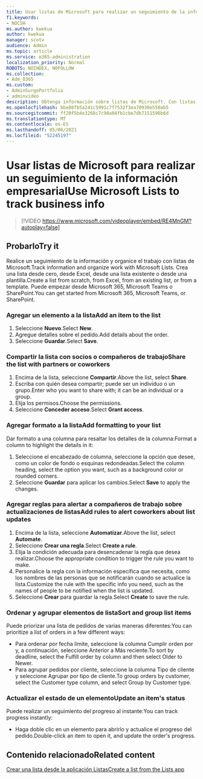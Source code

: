 ```yaml
---
title: Usar listas de Microsoft para realizar un seguimiento de la información empresarial
f1.keywords:
- NOCSH
ms.author: kwekua
author: kwekua
manager: scotv
audience: Admin
ms.topic: article
ms.service: o365-administration
localization_priority: Normal
ROBOTS: NOINDEX, NOFOLLOW
ms.collection:
- Adm_O365
ms.custom:
- AdminSurgePortfolio
- adminvideo
description: Obtenga información sobre listas de Microsoft. Con listas de Microsoft, puede realizar un seguimiento de los detalles del cliente, como el tipo de cliente, el cumplimiento del pedido y el progreso del pedido.
ms.openlocfilehash: bbe88fb5a241c5991c7f7532f3ea70930e550ab5
ms.sourcegitcommit: ff20f5b4e3268c7c98a84fb1cbe7db7151596b6d
ms.translationtype: MT
ms.contentlocale: es-ES
ms.lasthandoff: 05/06/2021
ms.locfileid: "52245197"
---
```

# <a name="use-microsoft-lists-to-track-business-info"></a><span data-ttu-id="012ad-104">Usar listas de Microsoft para realizar un seguimiento de la información empresarial</span><span class="sxs-lookup"><span data-stu-id="012ad-104">Use Microsoft Lists to track business info</span></span>

> [!VIDEO https://www.microsoft.com/videoplayer/embed/RE4MnGM?autoplay=false]

## <a name="try-it"></a><span data-ttu-id="012ad-105">Probarlo</span><span class="sxs-lookup"><span data-stu-id="012ad-105">Try it</span></span>

<span data-ttu-id="012ad-106">Realice un seguimiento de la información y organice el trabajo con listas de Microsoft.</span><span class="sxs-lookup"><span data-stu-id="012ad-106">Track information and organize work with Microsoft Lists.</span></span> <span data-ttu-id="012ad-107">Crea una lista desde cero, desde Excel, desde una lista existente o desde una plantilla.</span><span class="sxs-lookup"><span data-stu-id="012ad-107">Create a list from scratch, from Excel, from an existing list, or from a template.</span></span> <span data-ttu-id="012ad-108">Puede empezar desde Microsoft 365, Microsoft Teams o SharePoint.</span><span class="sxs-lookup"><span data-stu-id="012ad-108">You can get started from Microsoft 365, Microsoft Teams, or SharePoint.</span></span>

### <a name="add-an-item-to-the-list"></a><span data-ttu-id="012ad-109">Agregar un elemento a la lista</span><span class="sxs-lookup"><span data-stu-id="012ad-109">Add an item to the list</span></span>

1. <span data-ttu-id="012ad-110">Seleccione **Nuevo**.</span><span class="sxs-lookup"><span data-stu-id="012ad-110">Select **New**.</span></span>
1. <span data-ttu-id="012ad-111">Agregue detalles sobre el pedido.</span><span class="sxs-lookup"><span data-stu-id="012ad-111">Add details about the order.</span></span>
1. <span data-ttu-id="012ad-112">Seleccione **Guardar**.</span><span class="sxs-lookup"><span data-stu-id="012ad-112">Select **Save**.</span></span>

### <a name="share-the-list-with-partners-or-coworkers"></a><span data-ttu-id="012ad-113">Compartir la lista con socios o compañeros de trabajo</span><span class="sxs-lookup"><span data-stu-id="012ad-113">Share the list with partners or coworkers</span></span>

1. <span data-ttu-id="012ad-114">Encima de la lista, seleccione **Compartir**.</span><span class="sxs-lookup"><span data-stu-id="012ad-114">Above the list, select **Share**.</span></span>
1. <span data-ttu-id="012ad-115">Escriba con quién desea compartir; puede ser un individuo o un grupo.</span><span class="sxs-lookup"><span data-stu-id="012ad-115">Enter who you want to share with; it can be an individual or a group.</span></span>
1. <span data-ttu-id="012ad-116">Elija los permisos.</span><span class="sxs-lookup"><span data-stu-id="012ad-116">Choose the permissions.</span></span>
1. <span data-ttu-id="012ad-117">Seleccione **Conceder acceso**.</span><span class="sxs-lookup"><span data-stu-id="012ad-117">Select **Grant access**.</span></span>

### <a name="add-formatting-to-your-list"></a><span data-ttu-id="012ad-118">Agregar formato a la lista</span><span class="sxs-lookup"><span data-stu-id="012ad-118">Add formatting to your list</span></span>

<span data-ttu-id="012ad-119">Dar formato a una columna para resaltar los detalles de la columna:</span><span class="sxs-lookup"><span data-stu-id="012ad-119">Format a column to highlight the details in it:</span></span>

1. <span data-ttu-id="012ad-120">Seleccione el encabezado de columna, seleccione la opción que desee, como un color de fondo o esquinas redondeadas.</span><span class="sxs-lookup"><span data-stu-id="012ad-120">Select the column heading, select the option you want, such as a background color or rounded corners.</span></span>
1. <span data-ttu-id="012ad-121">Seleccione **Guardar** para aplicar los cambios.</span><span class="sxs-lookup"><span data-stu-id="012ad-121">Select **Save** to apply the changes.</span></span>

### <a name="add-rules-to-alert-coworkers-about-list-updates"></a><span data-ttu-id="012ad-122">Agregar reglas para alertar a compañeros de trabajo sobre actualizaciones de listas</span><span class="sxs-lookup"><span data-stu-id="012ad-122">Add rules to alert coworkers about list updates</span></span>

1. <span data-ttu-id="012ad-123">Encima de la lista, seleccione **Automatizar**.</span><span class="sxs-lookup"><span data-stu-id="012ad-123">Above the list, select **Automate**.</span></span>
1. <span data-ttu-id="012ad-124">Seleccione **Crear una regla**.</span><span class="sxs-lookup"><span data-stu-id="012ad-124">Select **Create a rule**.</span></span>
1. <span data-ttu-id="012ad-125">Elija la condición adecuada para desencadenar la regla que desea realizar.</span><span class="sxs-lookup"><span data-stu-id="012ad-125">Choose the appropriate condition to trigger the rule you want to make.</span></span>
1. <span data-ttu-id="012ad-126">Personalice la regla con la información específica que necesita, como los nombres de las personas que se notificarán cuando se actualice la lista.</span><span class="sxs-lookup"><span data-stu-id="012ad-126">Customize the rule with the specific info you need, such as the names of people to be notified when the list is updated.</span></span>
1. <span data-ttu-id="012ad-127">Seleccione **Crear** para guardar la regla.</span><span class="sxs-lookup"><span data-stu-id="012ad-127">Select **Create** to save the rule.</span></span>

### <a name="sort-and-group-list-items"></a><span data-ttu-id="012ad-128">Ordenar y agrupar elementos de lista</span><span class="sxs-lookup"><span data-stu-id="012ad-128">Sort and group list items</span></span>

<span data-ttu-id="012ad-129">Puede priorizar una lista de pedidos de varias maneras diferentes:</span><span class="sxs-lookup"><span data-stu-id="012ad-129">You can prioritize a list of orders in a few different ways:</span></span>

- <span data-ttu-id="012ad-130">Para ordenar por fecha límite, seleccione la columna Cumplir orden por y, a continuación, seleccione Anterior a Más reciente.</span><span class="sxs-lookup"><span data-stu-id="012ad-130">To sort by deadline, select the Fulfill order by column and then select Older to Newer.</span></span>
- <span data-ttu-id="012ad-131">Para agrupar pedidos por cliente, seleccione la columna Tipo de cliente y seleccione Agrupar por tipo de cliente.</span><span class="sxs-lookup"><span data-stu-id="012ad-131">To group orders by customer, select the Customer type column, and select Group by Customer type.</span></span>

### <a name="update-an-items-status"></a><span data-ttu-id="012ad-132">Actualizar el estado de un elemento</span><span class="sxs-lookup"><span data-stu-id="012ad-132">Update an item's status</span></span>

<span data-ttu-id="012ad-133">Puede realizar un seguimiento del progreso al instante:</span><span class="sxs-lookup"><span data-stu-id="012ad-133">You can track progress instantly:</span></span>

- <span data-ttu-id="012ad-134">Haga doble clic en un elemento para abrirlo y actualice el progreso del pedido.</span><span class="sxs-lookup"><span data-stu-id="012ad-134">Double-click an item to open it, and update the order's progress.</span></span>

## <a name="related-content"></a><span data-ttu-id="012ad-135">Contenido relacionado</span><span class="sxs-lookup"><span data-stu-id="012ad-135">Related content</span></span>

[<span data-ttu-id="012ad-136">Crear una lista desde la aplicación Listas</span><span class="sxs-lookup"><span data-stu-id="012ad-136">Create a list from the Lists app</span></span>](https://support.microsoft.com/office/create-a-list-from-the-lists-app-b5e0b7f8-136f-425f-a108-699586f8e8bd)
